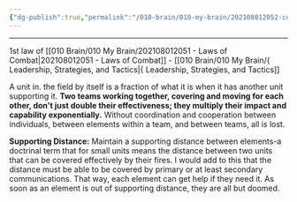 ```yaml
---
{"dg-publish":true,"permalink":"/010-brain/010-my-brain/202108012052-cover-and-move/","created":"2021-08-01T20:52:38.000-04:00","updated":"2025-03-21T17:28:28.000-04:00"}
---
```


---

1st law of [[010 Brain/010 My Brain/202108012051 - Laws of Combat\|202108012051 - Laws of Combat]] - [[010 Brain/010 My Brain/{ Leadership, Strategies, and Tactics\|{ Leadership, Strategies, and Tactics]]

A unit in. the field by itself is a fraction of what it is when it has another unit supporting it. **Two teams working together, covering and moving for each other, don't just double their effectiveness; they multiply their impact and capability exponentially.** Without coordination and cooperation between individuals, between elements within a team, and between teams, all is lost.

**Supporting Distance:** Maintain a supporting distance between elements-a doctrinal term that for small units means the distance between two units that can be covered effectively by their fires. I would add to this that the distance must be able to be covered by primary or at least secondary communications. That way, each element can get help if they need it. As soon as an element is out of supporting distance, they are all but doomed.

